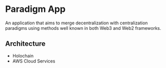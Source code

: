 # Paradigm App

An application that aims to merge decentralization with centralization paradigms using methods well known in both Web3 and Web2
frameworks.

## Architecture

- Holochain
- AWS Cloud Services
